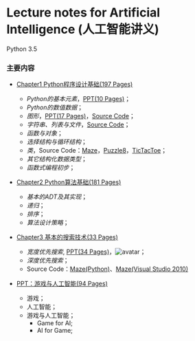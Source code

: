 # Lecture notes for Artificial Intelligence (人工智能讲义)

Python 3.5

### 主要内容
- <a href="https://github.com/duxiaoqin/Lecture-notes-for-Artificial-Intelligence/blob/master/Chapter1-CN.pdf">Chapter1 Python程序设计基础(197 Pages)</a>
   - _Python的基本元素_，<a href="https://github.com/duxiaoqin/Lecture-notes-for-Artificial-Intelligence/blob/master/Lesson1-CN.pdf">PPT(10 Pages)</a>；
   - _Python的数值数据_；
   - _图形_，<a href="https://github.com/duxiaoqin/Lecture-notes-for-Artificial-Intelligence/blob/master/Lesson2-CN.pdf">PPT(17 Pages)</a>，<a href="https://github.com/duxiaoqin/Lecture-notes-for-Artificial-Intelligence/blob/master/SourceCode3.zip">Source Code</a>；
   - _字符串、列表与文件_，<a href="https://github.com/duxiaoqin/Lecture-notes-for-Artificial-Intelligence/blob/master/SourceCode2.zip">Source Code</a>；
   - _函数与对象_；
   - _选择结构与循环结构_；
   - _类_，Source Code：<a href="https://github.com/duxiaoqin/Lecture-notes-for-Artificial-Intelligence/blob/master/Maze1.zip">Maze</a>，<a href="https://github.com/duxiaoqin/Lecture-notes-for-Artificial-Intelligence/blob/master/Puzzle8-1.zip">Puzzle8</a>，<a href="https://github.com/duxiaoqin/Lecture-notes-for-Artificial-Intelligence/blob/master/TicTacToe1.zip">TicTacToe</a>；
   - _其它结构化数据类型_；
   - _函数式编程初步_；

- <a href="https://github.com/duxiaoqin/Lecture-notes-for-Artificial-Intelligence/blob/master/Chapter2-CN.pdf">Chapter2 Python算法基础(181 Pages)</a>
   - _基本的ADT及其实现_；
   - _递归_；
   - _排序_；
   - _算法设计策略_；
   
- <a href="https://github.com/duxiaoqin/Lecture-notes-for-Artificial-Intelligence/blob/master/Chapter3-CN.pdf">Chapter3 基本的搜索技术(33 Pages)</a>
   - _宽度优先搜索_, <a href="https://github.com/duxiaoqin/Lecture-notes-for-Artificial-Intelligence/blob/master/Search1-CN.pdf">PPT(34 Pages)</a>，![avatar](https://github.com/duxiaoqin/Lecture-notes-for-Artificial-Intelligence/blob/master/maze_bfs.png)；
   - _深度优先搜索_；
   - Source Code：<a href="https://github.com/duxiaoqin/Lecture-notes-for-Artificial-Intelligence/blob/master/Maze_DBFS.zip">Maze(Python)</a>、<a href="https://github.com/duxiaoqin/Lecture-notes-for-Artificial-Intelligence/blob/master/DFSMaze.zip">Maze(Visual Studio 2010)</a>
   
- <a href="https://github.com/duxiaoqin/Lecture-notes-for-Artificial-Intelligence/blob/master/GAMEAI-CN.pdf">PPT：游戏与人工智能(94 Pages)</a>
   - 游戏；
   - 人工智能；
   - 游戏与人工智能；
      - Game for AI;
      - AI for Game;
